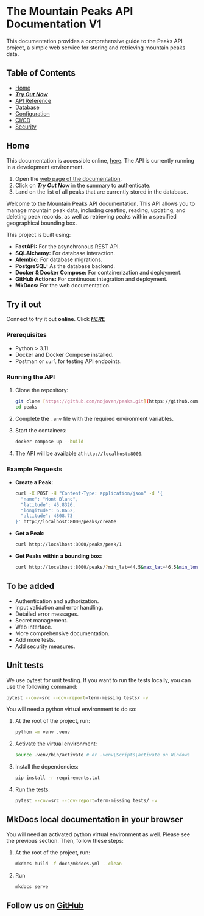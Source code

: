 # The Mountain Peaks API Documentation V1

This documentation provides a comprehensive guide to the Peaks API project, a simple web service for storing and retrieving mountain peaks data.

## Table of Contents

- [Home](index.md)
- ***[Try Out Now](https://peaks.onrender.com/auth/login)***
- [API Reference](api_reference.md)
- [Database](database.md)
- [Configuration](configuration.md)
- [CI/CD](ci_cd.md)
- [Security](security.md)

## Home

This documentation is accessible online, [here](https://peaks.onrender.com/).
The API is currently running in a development environment.

1. Open the [web page of the documentation](https://peaks.onrender.com/).
2. Click on ***Try Out Now*** in the summary to authenticate.
3. Land on the list of all peaks that are currently stored in the database.

Welcome to the Mountain Peaks API documentation. This API allows you to manage mountain peak data, including creating, reading, updating, and deleting peak records, as well as retrieving peaks within a specified geographical bounding box.

This project is built using:

- **FastAPI:** For the asynchronous REST API.
- **SQLAlchemy:** For database interaction.
- **Alembic:** For database migrations.
- **PostgreSQL:** As the database backend.
- **Docker & Docker Compose:** For containerization and deployment.
- **GitHub Actions:** For continuous integration and deployment.
- **MkDocs:** For the web documentation.

## Try it out

Connect to try it out **online**. Click ***[HERE](https://peaks.onrender.com/auth/login)***

### Prerequisites

- Python > 3.11
- Docker and Docker Compose installed.
- Postman or `curl` for testing API endpoints.

### Running the API

1. Clone the repository:

    ```bash
    git clone [https://github.com/nojoven/peaks.git](https://github.com/nojoven/peaks.git)
    cd peaks
    ```

2. Complete the `.env` file with the required environment variables.

3. Start the containers:

    ```bash
    docker-compose up --build
    ```

4. The API will be available at `http://localhost:8000`.

### Example Requests

- **Create a Peak:**

    ```bash
    curl -X POST -H "Content-Type: application/json" -d '{
      "name": "Mont Blanc",
      "latitude": 45.8326,
      "longitude": 6.8652,
      "altitude": 4808.73
    }' http://localhost:8000/peaks/create
    ```

- **Get a Peak:**

    ```bash
    curl http://localhost:8000/peaks/peak/1
    ```

- **Get Peaks within a bounding box:**

    ```bash
    curl http://localhost:8000/peaks/?min_lat=44.5&max_lat=46.5&min_lon=5.5&max_lon=7.5
    ```

## To be added

- Authentication and authorization.
- Input validation and error handling.
- Detailed error messages.
- Secret management.
- Web interface.
- More comprehensive documentation.
- Add more tests.
- Add security measures.


## Unit tests

We use pytest for unit testing. If you want to run the tests locally, you can use the following command:

```bash
pytest --cov=src --cov-report=term-missing tests/ -v
```

You will need a python virtual environment to do so:

1. At the root of the project, run:

    ```bash
    python -m venv .venv
    ```

2. Activate the virtual environment:

    ```bash
    source .venv/bin/activate # or .venv\Scripts\activate on Windows
    ```

3. Install the dependencies:

    ```bash
    pip install -r requirements.txt
    ```

4. Run the tests:

    ```bash
    pytest --cov=src --cov-report=term-missing tests/ -v
    ```

## MkDocs local documentation in your browser

You will need an activated python virtual environment as well. Please see the previous section. Then, follow these steps:

1. At the root of the project, run:

    ```bash
    mkdocs build -f docs/mkdocs.yml --clean
    ```

2. Run

    ```bash
    mkdocs serve
    ```


## Follow us on **[GitHub](https://github.com/nojoven/peaks)**
